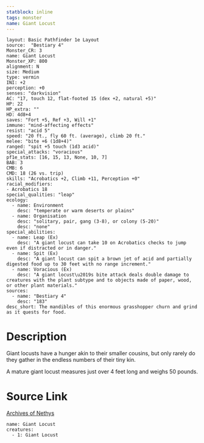 ```yaml
---
statblock: inline
tags: monster
name: Giant Locust
---
```

```statblock
layout: Basic Pathfinder 1e Layout
source:  "Bestiary 4"
Monster_CR: 3
name: Giant Locust
Monster_XP: 800
alignment: N
size: Medium
type: vermin
INI: +2
perception: +0
senses: "darkvision"
AC: "17, touch 12, flat-footed 15 (dex +2, natural +5)"
HP: 22
HP_extra: ""
HD: 4d8+4
saves: "Fort +5, Ref +3, Will +1"
immune: "mind-affecting effects"
resist: "acid 5"
speed: "20 ft., fly 60 ft. (average), climb 20 ft."
melee: "bite +6 (1d8+4)"
ranged: "spit +5 touch (1d3 acid)"
special_attacks: "voracious"
pf1e_stats: [16, 15, 13, None, 10, 7]
BAB: 3
CMB: 6
CMD: 18 (26 vs. trip)
skills: "Acrobatics +2, Climb +11, Perception +0"
racial_modifiers:
- Acrobatics 18
special_qualities: "leap"
ecology:
  - name: Environment
    desc: "temperate or warm deserts or plains"
  - name: Organisation
    desc: "solitary, pair, gang (3-8), or colony (5-20)"
    desc: "none"
special_abilities:
  - name: Leap (Ex)
    desc: "A giant locust can take 10 on Acrobatics checks to jump even if distracted or in danger."
  - name: Spit (Ex)
    desc: "A giant locust can spit a brown jet of acid and partially digested food up to 30 feet with no range increment."
  - name: Voracious (Ex)
    desc: "A giant locust\u2019s bite attack deals double damage to creatures with the plant subtype and to objects made of paper, wood, or other plant materials."
sources:
  - name: "Bestiary 4"
    desc: "183"
desc_short: The mandibles of this enormous grasshopper churn and grind as it quests for food.
```
# Description
Giant locusts have a hunger akin to their smaller cousins, but only rarely do they gather in the endless numbers of their tiny kin.

A mature giant locust measures just over 4 feet long and weighs 50 pounds.
# Source Link
[Archives of Nethys](https://aonprd.com/MonsterDisplay.aspx?ItemName=Giant%20Locust)
```encounter-table
name: Giant Locust
creatures:
  - 1: Giant Locust
```

